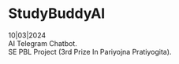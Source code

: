 # StudyBuddyAI
10|03|2024
<br>
AI Telegram Chatbot. 
<br>
SE PBL Project (3rd Prize In Pariyojna Pratiyogita).

